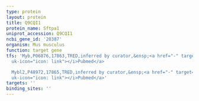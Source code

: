 ```yaml
---
type: protein
layout: protein
title: Q9CQI1
protein_name: Sftpa1
uniprot_accession: Q9CQI1
ncbi_gene_id: '20387'
organism: Mus musculus
function: target gene
tfs: 'Myb,P06876,17863,TRED,inferred by curator,&ensp;<a href="-" target="_blank"><i
  uk-icon="icon: link"></i>Pubmed</a>

  Mybl2,P48972,17865,TRED,inferred by curator,&ensp;<a href="-" target="_blank"><i
  uk-icon="icon: link"></i>Pubmed</a>'
targets: ''
binding_sites: ''
---
```

